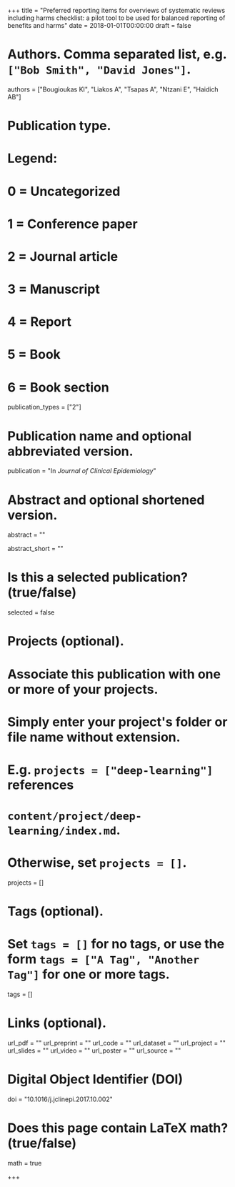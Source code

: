 +++
title = "Preferred reporting items for overviews of systematic reviews including harms checklist: a pilot tool to be used for balanced reporting of benefits and harms"
date = 2018-01-01T00:00:00
draft = false

# Authors. Comma separated list, e.g. `["Bob Smith", "David Jones"]`.
authors = ["Bougioukas KI", "Liakos A", "Tsapas A", "Ntzani E", "Haidich AB"]

# Publication type.
# Legend:
# 0 = Uncategorized
# 1 = Conference paper
# 2 = Journal article
# 3 = Manuscript
# 4 = Report
# 5 = Book
# 6 = Book section
publication_types = ["2"]

# Publication name and optional abbreviated version.
publication = "In *Journal of Clinical Epidemiology*"


# Abstract and optional shortened version.
abstract = ""

abstract_short = ""

# Is this a selected publication? (true/false)
selected = false

# Projects (optional).
#   Associate this publication with one or more of your projects.
#   Simply enter your project's folder or file name without extension.
#   E.g. `projects = ["deep-learning"]` references 
#   `content/project/deep-learning/index.md`.
#   Otherwise, set `projects = []`.
projects = []


# Tags (optional).
#   Set `tags = []` for no tags, or use the form `tags = ["A Tag", "Another Tag"]` for one or more tags.
tags = []

# Links (optional).
url_pdf = ""
url_preprint = ""
url_code = ""
url_dataset = ""
url_project = ""
url_slides = ""
url_video = ""
url_poster = ""
url_source = ""


# Digital Object Identifier (DOI)
doi = "10.1016/j.jclinepi.2017.10.002"

# Does this page contain LaTeX math? (true/false)
math = true


+++
